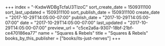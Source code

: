 +++
index = "-KxdwWDBgTcfaU3TlzoC"
sort_create_date = 1509311100
sort_last_updated = 1509311100
sort_publish_date = 1509311100
create_date = "2017-10-29T14:05:00-07:00"
publish_date = "2017-10-29T14:05:00-07:00"
date = "2017-10-29T14:05:00-07:00"
last_updated = "2017-10-29T14:05:00-07:00"
preview_url = "c5ce2a6a-9307-18bf-21bf-ce470186ea77"
name = "Squares & Rebels"
title = "Squares & Rebels"
books_by_this_publisher = ["books/its-just-nerves"]
+++
